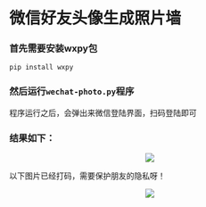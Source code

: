 # 微信好友头像生成照片墙
### 首先需要安装wxpy包
```
pip install wxpy
```
### 然后运行`wechat-photo.py`程序
程序运行之后，会弹出来微信登陆界面，扫码登陆即可
### 结果如下：
<p align="center">
  <img src="https://github.com/zqs01/pic/blob/master/wx1.png">
</p>
以下图片已经打码，需要保护朋友的隐私呀！
<p align="center">
  <img src="https://github.com/zqs01/pic/blob/master/wx2.png">
</p>
